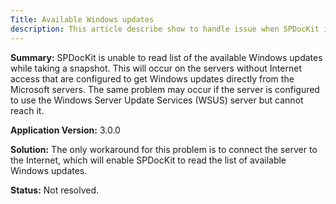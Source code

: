 ```yaml
---
Title: Available Windows updates
description: This article describe show to handle issue when SPDocKit is unable to read list of available Windows updates.
---
```


__Summary:__ SPDocKit is unable to read list of the available Windows updates while taking a snapshot. This will occur on the servers without Internet access that are configured to get Windows updates directly from the Microsoft servers. The same problem may occur if the server is configured to use the Windows Server Update Services (WSUS) server but cannot reach it.

__Application Version:__ 3.0.0

__Solution:__ The only workaround for this problem is to connect the server to the Internet, which will enable SPDocKit to read the list of available Windows updates.

__Status:__ Not resolved.